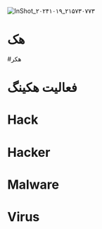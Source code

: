 ![InShot_۲۰۲۴۱۰۱۹_۲۱۵۷۳۰۷۷۳](https://github.com/user-attachments/assets/38b30432-74aa-41b1-8d74-5414b002aedb)
# هک
#هکر
# فعالیت هکینگ
# Hack
# Hacker
# Malware
# Virus
